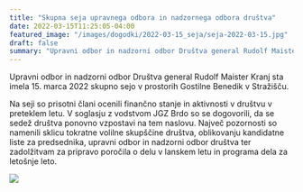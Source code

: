 ```yaml
---
title: "Skupna seja upravnega odbora in nadzornega odbora društva" 
date: 2022-03-15T11:25:05-04:00
featured_image: "/images/dogodki/2022-03-15_seja/seja-2022-03-15.jpg"
draft: false
summary: "Upravni odbor in nadzorni odbor Društva general Rudolf Maister Kranj sta imela 15. marca 2022 skupno sejo v prostorih Gostilne Benedik v Stražišču."
---
```


Upravni odbor in nadzorni odbor Društva general Rudolf Maister Kranj sta imela 15. marca 2022 skupno sejo v prostorih Gostilne Benedik v Stražišču.

Na seji so prisotni člani ocenili finančno stanje in aktivnosti v društvu v preteklem letu. V soglasju z vodstvom JGZ Brdo so se dogovorili, da se sedež društva ponovno vzpostavi na tem naslovu. Največ pozornosti so namenili sklicu tokratne volilne skupščine društva, oblikovanju kandidatne liste za predsednika, upravni odbor in nadzorni odbor društva ter zadolžitvam za pripravo poročila o delu v lanskem letu in programa dela za letošnje leto.

![](/images/dogodki/2022-03-15_seja/seja-2022-03-15.jpg " ")